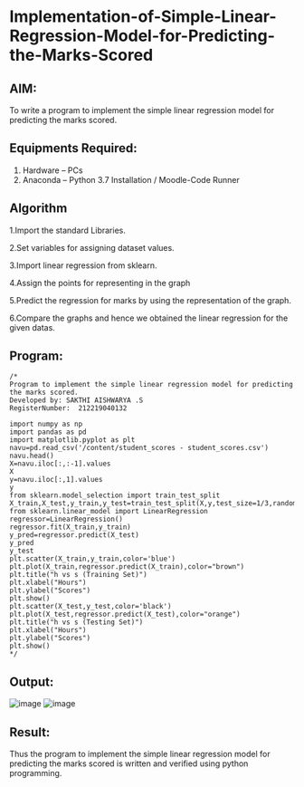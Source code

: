 # Implementation-of-Simple-Linear-Regression-Model-for-Predicting-the-Marks-Scored

## AIM:
To write a program to implement the simple linear regression model for predicting the marks scored.

## Equipments Required:
1. Hardware – PCs
2. Anaconda – Python 3.7 Installation / Moodle-Code Runner

## Algorithm
1.Import the standard Libraries.

2.Set variables for assigning dataset values.

3.Import linear regression from sklearn.

4.Assign the points for representing in the graph

5.Predict the regression for marks by using the representation of the graph.

6.Compare the graphs and hence we obtained the linear regression for the given datas.

## Program:
```
/*
Program to implement the simple linear regression model for predicting the marks scored.
Developed by: SAKTHI AISHWARYA .S
RegisterNumber:  212219040132

import numpy as np
import pandas as pd
import matplotlib.pyplot as plt
navu=pd.read_csv('/content/student_scores - student_scores.csv')
navu.head()
X=navu.iloc[:,:-1].values
X
y=navu.iloc[:,1].values
y
from sklearn.model_selection import train_test_split
X_train,X_test,y_train,y_test=train_test_split(X,y,test_size=1/3,random_state=0)
from sklearn.linear_model import LinearRegression
regressor=LinearRegression()
regressor.fit(X_train,y_train)
y_pred=regressor.predict(X_test)
y_pred
y_test
plt.scatter(X_train,y_train,color='blue')
plt.plot(X_train,regressor.predict(X_train),color="brown")
plt.title("h vs s (Training Set)")
plt.xlabel("Hours")
plt.ylabel("Scores")
plt.show()
plt.scatter(X_test,y_test,color='black')
plt.plot(X_test,regressor.predict(X_test),color="orange")
plt.title("h vs s (Testing Set)")
plt.xlabel("Hours")
plt.ylabel("Scores")
plt.show()
*/
```
## Output:
![image](https://user-images.githubusercontent.com/67967960/169561620-8b8c6cc1-67a3-4536-8db4-329d25d18a5a.png)
![image](https://user-images.githubusercontent.com/67967960/169561734-3f75d175-eae6-4c18-8bce-0650752ee1f9.png)

## Result:
Thus the program to implement the simple linear regression model for predicting the marks scored is written and verified using python programming.
